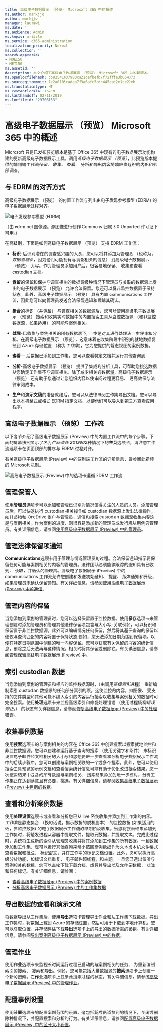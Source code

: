 ```yaml
---
title: 高级电子数据展示 （预览） Microsoft 365 中的概述
ms.author: markjjo
author: markjjo
manager: laurawi
ms.date: ''
ms.audience: Admin
ms.topic: article
ms.service: o365-administration
localization_priority: Normal
ms.collection: ''
search.appverid:
- MOE150
- MET150
ms.assetid: ''
description: 本文介绍了高级电子数据展示 （预览） Microsoft 365 中的新版本。
ms.openlocfilehash: cb82541037983ca21cefbefb7f72fffa3b054373
ms.sourcegitcommit: 7e2a0185cadea7f3a6afc5ddc445eac2e1ce22eb
ms.translationtype: MT
ms.contentlocale: zh-CN
ms.lasthandoff: 02/11/2019
ms.locfileid: "29706153"
---
```

# <a name="overview-of-advanced-ediscovery-preview-in-microsoft-365"></a>高级电子数据展示 （预览） Microsoft 365 中的概述

Microsoft 只是已发布预览版本是基于 Office 365 中现有的电子数据展示功能构建的更新高级电子数据展示工具。调用*高级电子数据展示 （预览）*，此预览版本提供的端到端工作流保留、 收集、 查看、 分析和导出内容的响应贵组织的内部和外部调查。 

## <a name="alignment-with-edrm"></a>与 EDRM 的对齐方式

高级电子数据展示 （预览） 的内置工作流与列出由电子发现参考模型 (EDRM) 的电子数据展示过程对齐。 

![电子发现参考模型 (EDRM)](../media/EDRMv1.png)

（由 edrm.net 图像源。源图像进行创作 Commons 归属 3.0 Unported 许可证下可用。）

在高级别，下面是如何高级电子数据展示 （预览） 支持 EDRM 工作流：

- **标识**-后识别潜在的调查感兴趣的人员，您可以将其添加为管理员 （也称为，*数据管理员*，因为他们可能拥有与调查相关的信息） 到高级电子数据展示 （预览） 大写。作为管理员添加用户后，很容易地保留、 收集和查看 custodian 文档。

- **保留**的保留和保护与调查相关的数据高级种情况下管理员与关联的数据源上发出的电子数据展示 （预览） 允许合法保留。您还可以将非监控数据置于保持状态。此外，高级电子数据展示 （预览） 具有内置 communications 工作流，因此您可以向管理员发送合法保留通知和跟踪其确认。

- **集合**的标识 （并保留） 与调查相关的数据源后，您可以使用高级电子数据展示 （预览） 搜索和收集实时数据中的内置搜索工具从监控数据源 （和非监控数据源，如果适用） 的可能与案例相关。

- **处理**-已收集与案例相关的所有数据后下, 一步是对其进行处理进一步评审和分析。在高级电子数据展示 （预览），这意味着在收集阶段中识别的就地数据复制到 Azure 存储位置 （称为*工作集*），它为您提供的静态视图的案例数据。 
 
- **查看**— 后数据已添加到工作集，您可以查看特定文档并运行其他查询到  
 
- **分析**-高级电子数据展示 （预览） 提供了集成的分析工具，可帮助您挑选数据从您确定工作集不与调查相关。除了减少相关的数据量，高级电子数据展示 （预览） 还有助于您通过让您组织内容以使审阅过程更容易、 更高效保存法律审阅成本。

- **生产**和**演示文稿**的准备就绪后，您可以从法律审阅工作集导出文档。您可以导出以本机格式或格式 EDRM 指定文档，以便他们可以导入到第三方查看应用程序。

## <a name="advanced-ediscovery-preview-workflow"></a>高级电子数据展示 （预览） 工作流

以下各节介绍了高级电子数据展示 (Preview) 中的内置工作流中的每个步骤。下面的屏幕快照显示了名为*产品责任 2019002*种情况下的**主页**选项卡。请注意工作流选项卡在页面顶部的排序与 EDRM 过程对齐。 

有关高级电子数据展示 (Preview) 中的端到端工作流的详细信息，请参阅此[视频的 Microsoft 机制](https://go.microsoft.com/fwlink/?linkid=2066133)。 

![高级电子数据展示 (Preview) 中的选项卡遵循 EDRM 工作流](../media/aedisco-homepage-1.png)

## <a name="managing-custodians"></a>管理保管人

使用**管理员**选项卡可以添加和管理已识别为情况值得关注的人员的人员。添加管理员后，可以快速执行 custodian 相关操作如 custodian 数据源上发出法律操作，如其邮箱和 OneDrive 帐户与管理员，通信和搜索 custodian 数据源收集内容这是与案例相关。作为案例的进度，则很容易添加新的管理员或发行版从用例的管理员。有关详细信息，请参阅[使用高级电子数据展示 (Preview) 中的管理员](managing-custodians.md)。

## <a name="managing-legal-hold-notifications"></a>管理法律保留项通知

**Communications**选项卡用于管理与情况管理员的过程。合法保留通知指示要保留任何可能与案例相关的内容的管理员。法律团队必须能够跟踪的通知具有已收到、 读取，并确认的管理员。高级电子数据展示 (Preview) 中的 communications 工作流允许您创建和发送初始通知、 提醒、 版本通知和升级，如果管理员未确认保留通知。有关详细信息，请参阅[使用高级电子数据展示 (Preview) 中的通信](managing-custodian-communications.md)。

## <a name="managing-content-preservation"></a>管理内容的保留

当您添加到案例的管理员时，您可以选择保留置于监控数据。使用**保存**选项卡来管理创建时添加管理员和管理其他法律保留项包含与大小写; 关联例如，可以标识和保留置于非监控数据源。此外可以编辑情况任何保留，然后将其基于查询的保留以便仅与查询匹配的内容将置于保持状态;例如，您无法添加日期范围到保留项，以便在特定日期范围中创建的唯一内容保留。您可以获取有关保留的内容的统计信息，删除之后无法再与这种情况，相关时将其保留或删除它。有关详细信息，请参阅[管理保留高级电子数据展示 (Preview) 中](managing-holds.md)。

## <a name="indexing-custodian-data"></a>索引 custodian 数据

当您添加到案例的管理员和相应的监控数据源时，（由调用*高级索引*进程） 重新编制索引 custodian 数据源的任何部分索引的项。这使监控的内容，如图像、 受支持的文件类型和其他可能不编入索引的内容运行搜索以收集与案例相关的数据时可完全搜索。使用**处理**选项卡来监视高级索引和修复处理错误 （使用过程杨柳*错误修正*。） 的状态有关详细信息，请参阅[修复高级电子数据展示 (Preview) 中的处理错误](processing-data-for-case.md)。

## <a name="collecting-case-data"></a>收集事例数据

使用**搜索**选项卡的与案例相关的内容在 Office 365 中创建搜索以搜索就地监控和非监控数据源。您可以创建和运行基于查询的搜索 （使用关键字和条件） 来标识设置电子邮件和文档相关的大小写和您想要进一步查看和分析电子数据展示工作流中的后续步骤中。您可以创建与案例相关联的一个或多个搜索。此外，您可以使用搜索工具预览的示例文档和查看搜索统计信息可能有助于优化改进搜索结果。您一次搜索结果中包含的所有数据与案例相关、 搜索结果添加到进一步校对，分析工作集正在达到满意且有必要，挑选。有关详细信息，请参阅[收集高级电子数据展示 (Preview) 中用例的数据](collecting-data-for-ediscovery.md)。

## <a name="reviewing-and-analyzing-case-data"></a>查看和分析案例数据

使用**处理设置**选项卡或查看和分析您已从 live 系统收集并添加到工作集的内容。*工作集*是静态集合 （换句话说，揭示数据的脱机副本） 的监控数据 (如果适用的话，非监控数据) 的电子数据展示工作流的早期阶段收集。当您将搜索结果添加到工作集时，将触发进程从容器中提取文件，提取元数据，并提取文本。完成此过程时，系统将生成新的索引从管理员收集并将其添加到工作集的所有数据。一旦数据添加到工作集，您可以运行其他查询来缩小范围案例数据作为文本或本机文件格式查看数据和批注、 标记密文，并在工作中的标记文档设置。此外，您可以执行高级分析功能，如标识文档重复、 电子邮件超线程，和主题。一旦您已选出仅所与案例相关的数据，您可以直接下载下载文档，或将其导出以及文件元数据、 批注和任何标记。有关详细信息，请参阅：

  - [查看高级电子数据展示 (Preview) 中的案例数据](reviewing-data-in-working-set.md)
  - [分析高级电子数据展示 (Preview) 中的工作集数据](analyzing-data-in-working-set.md)

## <a name="exporting-data-for-review-and-presentation"></a>导出数据的查看和演示文稿

将数据导出从工作集后，使用**导出**选项卡管理导出作业和从工作集下载数据。导出工作集时，将数据上载到 Azure 的存储位置，然后可用于下载到本地计算机。您可以获取位置，并存储评估下载**导出**选项卡上的导出的数据所需的密钥。有关详细信息，请参阅[导出案例高级电子数据展示 (Preview) 中的数据](exporting-data-ediscover20.md)。

## <a name="managing-jobs"></a>管理作业

使用**作业**选项卡来监视长时间运行过程已启动的与案例相关的任务、 为重新编制索引的搜索、 搜索和导出。例如，您可能包括大量数据源的**搜索**选项卡上创建一个新的搜索。在**作业**选项卡上显示此搜索过程的状态。有关详细信息，请参阅[高级电子数据展示 (Preview) 中的管理作业](managing-jobs-ediscovery20.md)。

## <a name="configuring-case-settings"></a>配置事例设置

使用**设置**选项卡的配置案例范围的设置。这包括将成员添加到的情况下，关闭或删除种情况下，并配置搜索和分析的行为。有关详细信息，请参阅[配置高级电子数据展示 (Preview) 中的区分大小设置](configuring-case-settings-ediscovery20.md)。

